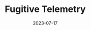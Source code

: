---
authors: Martha Wells
books/tags:
- fiction
- science fiction
date: 2023-07-17
params:
  isbn13: '9781250765376'
  series: The Murderbot Diaries
star_rating: 3
title: Fugitive Telemetry
---